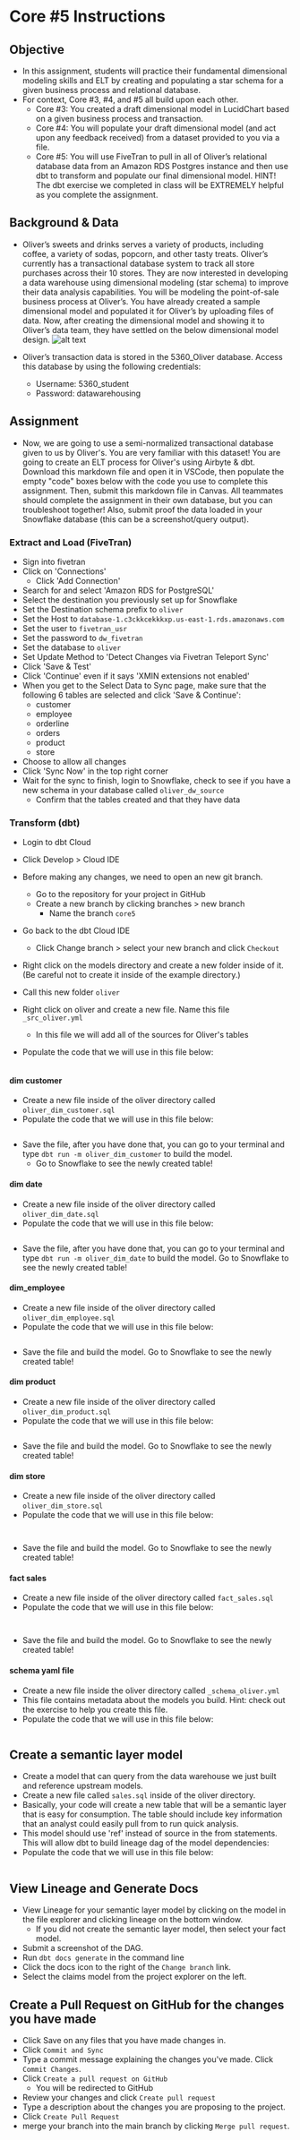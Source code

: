 # Core #5 Instructions #
## Objective ##
- In this assignment, students will practice their fundamental dimensional modeling skills and ELT by creating and populating a star schema for a given business process and relational database.
- For context, Core #3, #4, and #5 all build upon each other. 
     - Core #3: You created a draft dimensional model in LucidChart based on a given business process and transaction. 
     - Core #4: You will populate your draft dimensional model (and act upon any feedback received) from a dataset provided to you via a file. 
     - Core #5: You will use FiveTran to pull in all of Oliver’s relational database data from an Amazon RDS Postgres instance and then use dbt to transform and populate our final dimensional model. HINT! The dbt exercise we completed in class will be EXTREMELY helpful as you complete the assignment. 

## Background & Data ##
- Oliver’s sweets and drinks serves a variety of products, including coffee, a variety of sodas, popcorn, and other tasty treats. Oliver’s currently has a transactional database system to track all store purchases across their 10 stores. They are now interested in developing a data warehouse using dimensional modeling (star schema) to improve their data analysis capabilities.  You will be modeling the point-of-sale business process at Oliver’s. You have already created a sample dimensional model and populated it for Oliver’s by uploading files of data. Now, after creating the dimensional model and showing it to Oliver’s data team, they have settled on the below dimensional model design. 
![alt text](oliverdimmodel.png)

- Oliver’s transaction data is stored in the 5360_Oliver database. Access this database by using the following credentials:
     - Username: 5360_student
     - Password: datawarehousing


## Assignment ##
- Now, we are going to use a semi-normalized transactional database given to us by Oliver's. You are very familiar with this dataset! You are going to create an ELT process for Oliver's using Airbyte & dbt. Download this markdown file and open it in VSCode, then populate the empty "code" boxes below with the code you use to complete this assignment. Then, submit this markdown file in Canvas. All teammates should complete the assignment in their own database, but you can troubleshoot together! Also, submit proof the data loaded in your Snowflake database (this can be a screenshot/query output).
### Extract and Load (FiveTran) ###
- Sign into fivetran
- Click on 'Connections'
    - Click 'Add Connection'
- Search for and select 'Amazon RDS for PostgreSQL'
- Select the destination you previously set up for Snowflake
- Set the Destination schema prefix to `oliver`
- Set the Host to `database-1.c3ckkcekkkxp.us-east-1.rds.amazonaws.com`
- Set the user to `fivetran_usr`
- Set the password to `dw_fivetran`
- Set the database to `oliver`
- Set Update Method to 'Detect Changes via Fivetran Teleport Sync'
- Click 'Save & Test'
- Click 'Continue' even if it says 'XMIN extensions not enabled'
- When you get to the Select Data to Sync page, make sure that the following 6 tables are selected and click 'Save & Continue':
    - customer
    - employee
    - orderline
    - orders
    - product
    - store
- Choose to allow all changes
- Click 'Sync Now' in the top right corner
- Wait for the sync to finish, login to Snowflake, check to see if you have a new schema in your database called `oliver_dw_source`
    - Confirm that the tables created and that they have data

### Transform (dbt) ###
- Login to dbt Cloud
- Click Develop > Cloud IDE
- Before making any changes, we need to open an new git branch.
    - Go to the repository for your project in GitHub
    - Create a new branch by clicking branches > new branch
        - Name the branch `core5`
- Go back to the dbt Cloud IDE
    - Click Change branch > select your new branch and click `Checkout`

- Right click on the models directory and create a new folder inside of it. (Be careful not to create it inside of the example directory.)
- Call this new folder `oliver`
- Right click on oliver and create a new file. Name this file `_src_oliver.yml`
    - In this file we will add all of the sources for Oliver's tables
- Populate the code that we will use in this file below: 
```

```


#### dim customer ####
- Create a new file inside of the oliver directory called `oliver_dim_customer.sql`
- Populate the code that we will use in this file below: 
```

```

- Save the file, after you have done that, you can go to your terminal and type `dbt run -m oliver_dim_customer` to build the model.
    - Go to Snowflake to see the newly created table!

#### dim date ####
- Create a new file inside of the oliver directory called `oliver_dim_date.sql`
- Populate the code that we will use in this file below: 
```

```

- Save the file, after you have done that, you can go to your terminal and type `dbt run -m oliver_dim_date` to build the model. Go to Snowflake to see the newly created table!

#### dim_employee ####
- Create a new file inside of the oliver directory called `oliver_dim_employee.sql`
- Populate the code that we will use in this file below: 
```

```

- Save the file and build the model. Go to Snowflake to see the newly created table! 

#### dim product ####
- Create a new file inside of the oliver directory called `oliver_dim_product.sql`
- Populate the code that we will use in this file below: 


```

```

- Save the file and build the model. Go to Snowflake to see the newly created table!


#### dim store ####
- Create a new file inside of the oliver directory called `oliver_dim_store.sql`
- Populate the code that we will use in this file below: 
```


```

- Save the file and build the model. Go to Snowflake to see the newly created table!


#### fact sales ####
- Create a new file inside of the oliver directory called `fact_sales.sql`
- Populate the code that we will use in this file below: 
```


```

- Save the file and build the model. Go to Snowflake to see the newly created table!



#### schema yaml file ####
- Create a new file inside the oliver directory called `_schema_oliver.yml`
- This file contains metadata about the models you build. Hint: check out the exercise to help you create this file. 
- Populate the code that we will use in this file below: 
```

```

## Create a semantic layer model 
- Create a model that can query from the data warehouse we just built and reference upstream models.
- Create a new file called `sales.sql` inside of the oliver directory.
- Basically, your code will create a new table that will be a semantic layer that is easy for consumption. The table should include key information that an analyst could easily pull from to run quick analysis. 
- This model should use 'ref' instead of source in the from statements. This will allow dbt to build lineage dag of the model dependencies:
- Populate the code that we will use in this file below: 
```

```

## View Lineage and Generate Docs ##
- View Lineage for your semantic layer model by clicking on the model in the file explorer and clicking lineage on the bottom window.
    - If you did not create the semantic layer model, then select your fact model.
- Submit a screenshot of the DAG.
- Run `dbt docs generate` in the command line
- Click the docs icon to the right of the `Change branch` link.
- Select the claims model from the project explorer on the left.

## Create a Pull Request on GitHub for the changes you have made ##
- Click Save on any files that you have made changes in.
- Click `Commit and Sync`
- Type a commit message explaining the changes you've made. Click `Commit Changes`.
- Click `Create a pull request on GitHub`
    - You will be redirected to GitHub
- Review your changes and click `Create pull request`
- Type a description about the changes you are proposing to the project.
- Click `Create Pull Request`
- merge your branch into the main branch by clicking `Merge pull request`.

